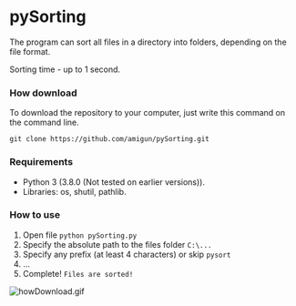 # pySorting
The program can sort all files in a directory into folders, depending on the file format.

Sorting time - up to 1 second.
### How download
To download the repository to your computer, just write this command on the command line.

```git clone https://github.com/amigun/pySorting.git```

### Requirements
* Python 3 (3.8.0 (Not tested on earlier versions)).
* Libraries: os, shutil, pathlib.

### How to use
1. Open file ```python pySorting.py```
2. Specify the absolute path to the files folder ```C:\...```
3. Specify any prefix (at least 4 characters) or skip ```pysort```
4. ...
5. Complete! ```Files are sorted!```

![howDownload.gif](https://i.yapx.ru/HFJi1.gif)
